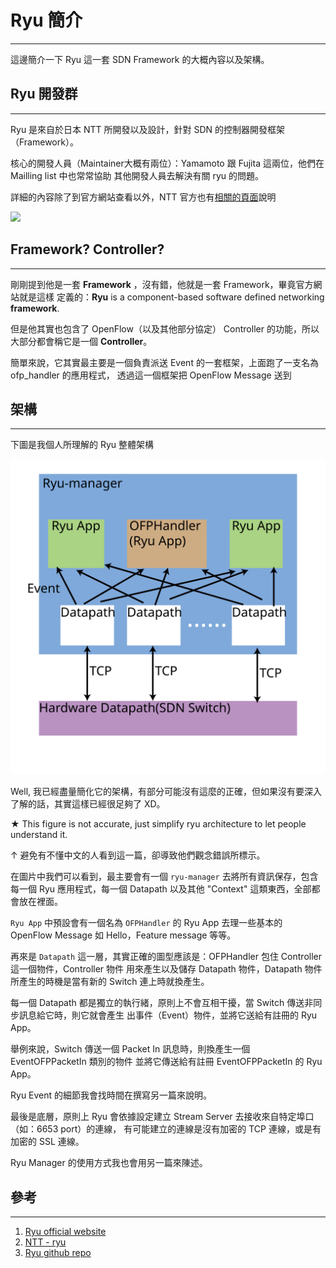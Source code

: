 Ryu 簡介
====
----

這邊簡介一下 Ryu 這一套 SDN Framework 的大概內容以及架構。

Ryu 開發群
----
----

Ryu 是來自於日本 NTT 所開發以及設計，針對 SDN 的控制器開發框架（Framework）。

核心的開發人員（Maintainer大概有兩位）：Yamamoto 跟 Fujita 這兩位，他們在 Mailling list 中也常常協助
其他開發人員去解決有關 ryu 的問題。

詳細的內容除了到官方網站查看以外，NTT 官方也有[相關的頁面][2]說明

<img src="http://osrg.github.io/ryu/css/images/LogoSet02.png" width="200" />


Framework? Controller?
----
----

剛剛提到他是一套 **Framework** ，沒有錯，他就是一套 Framework，畢竟官方網站就是這樣
定義的：**Ryu** is a component-based software defined networking **framework**.

但是他其實也包含了 OpenFlow（以及其他部分協定） Controller 的功能，所以大部分都會稱它是一個 **Controller**。

簡單來說，它其實最主要是一個負責派送 Event 的一套框架，上面跑了一支名為 ofp_handler 的應用程式，
透過這一個框架把 OpenFlow Message 送到

架構
----
----

下圖是我個人所理解的 Ryu 整體架構

![ryu architecture][1]

Well, 我已經盡量簡化它的架構，有部分可能沒有這麼的正確，但如果沒有要深入了解的話，其實這樣已經很足夠了 XD。

★ This figure is not accurate, just simplify ryu architecture to let people understand it.

↑ 避免有不懂中文的人看到這一篇，卻導致他們觀念錯誤所標示。

在圖片中我們可以看到，最主要會有一個 `ryu-manager` 去將所有資訊保存，包含每一個 Ryu 應用程式，每一個
Datapath 以及其他 "Context" 這類東西，全部都會放在裡面。

`Ryu App` 中預設會有一個名為 `OFPHandler` 的 Ryu App 去理一些基本的 OpenFlow Message 如 Hello，Feature message
 等等。

再來是 `Datapath` 這一層，其實正確的圖型應該是：OFPHandler 包住 Controller 這一個物件，Controller 物件
用來產生以及儲存 Datapath 物件，Datapath 物件所產生的時機是當有新的 Switch 連上時就換產生。

每一個 Datapath 都是獨立的執行緒，原則上不會互相干擾，當 Switch 傳送非同步訊息給它時，則它就會產生
出事件（Event）物件，並將它送給有註冊的 Ryu App。

舉例來說，Switch 傳送一個 Packet In 訊息時，則換產生一個 EventOFPPacketIn 類別的物件
並將它傳送給有註冊 EventOFPPacketIn 的 Ryu App。

Ryu Event 的細節我會找時間在撰寫另一篇來說明。

最後是底層，原則上 Ryu 會依據設定建立 Stream Server 去接收來自特定埠口（如：6653 port）的連線，
有可能建立的連線是沒有加密的 TCP 連線，或是有加密的 SSL 連線。

Ryu Manager 的使用方式我也會用另一篇來陳述。

參考
----
----

1. [Ryu official website][3]
2. [NTT - ryu][2]
3. [Ryu github repo][4]

[1]: /images/ryu-structure.svg
[2]: https://www.ntt-review.jp/archive/ntttechnical.php?contents=ntr201408fa4_s.html
[3]: http://osrg.github.io/ryu/
[4]: https://github.com/osrg/ryu
